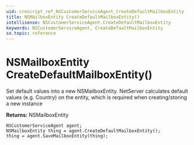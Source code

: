 ```yaml
---
uid: crmscript_ref_NSCustomerServiceAgent_CreateDefaultMailboxEntity
title: NSMailboxEntity CreateDefaultMailboxEntity()
intellisense: NSCustomerServiceAgent.CreateDefaultMailboxEntity
keywords: NSCustomerServiceAgent, CreateDefaultMailboxEntity
so.topic: reference
---
```


# NSMailboxEntity CreateDefaultMailboxEntity()
	  
Set default values into a new NSMailboxEntity.
NetServer calculates default values (e.g. Country) on the entity, which is required when creating/storing a new instance
	  
**Returns:** NSMailboxEntity

```crmscript
NSCustomerServiceAgent agent;
NSMailboxEntity thing = agent.CreateDefaultMailboxEntity();
thing = agent.SaveMailboxEntity(thing);
```

